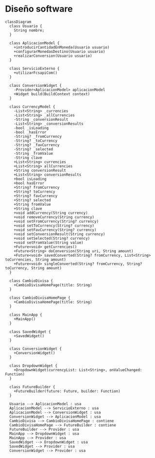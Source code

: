 # Diseño software

<!-- ## Notas para el desarrollo de este documento
En este fichero debeis documentar el diseño software de la práctica.

> :warning: El diseño en un elemento "vivo". No olvideis actualizarlo
> a medida que cambia durante la realización de la práctica.

> :warning: Recordad que el diseño debe separar _vista_ y
> _estado/modelo_.
	 

El lenguaje de modelado es UML y debeis usar Mermaid para incluir los
diagramas dentro de este documento. Por ejemplo:

-->

```mermaid
classDiagram
  class Usuario {
    String nombre;
  }

  class AplicacionModel {
    +introducirCantidadEnMoneda(Usuario usuario)
    +configurarMonedasDestino(Usuario usuario)
    +realizarConversion(Usuario usuario)
  }

  class ServicioExterno {
    +utilizarFcsapiCom()
  }

  class ConversionWidget {
    -Provider<AplicacionModel> aplicacionModel
    +Widget build(BuildContext context)
  }

  class CurrencyModel {
    -List<String> _currencies
    -List<String> _allCurrencies
    -String _conversionResult
    -List<String> _conversionResults
    -bool _isLoading
    -bool _hasError
    -String? _fromCurrency
    -String? _toCurrency
    -String? _favCurrency
    -String? _selected
    -String _fromValue
    -String clave
    +List<String> currencies
    +List<String> allCurrencies
    +String conversionResult
    +List<String> conversionResults
    +bool isLoading
    +bool hasError
    +String? fromCurrency
    +String? toCurrency
    +String? favCurrency
    +String? selected
    +String fromValue
    +String clave
    +void addCurrency(String currency)
    +void removeCurrency(String currency)
    +void setFromCurrency(String? currency)
    +void setToCurrency(String? currency)
    +void setFavCurrency(String? currency)
    +void setConversionResult(String currency)
    +void setSelected(String? currency)
    +void setFromValue(String value)
    +Future<void> getCurrencies()
    +Future<String> doConversion(String uri, String amount)
    +Future<void> savedConverted(String? fromCurrency, List<String> toCurrencies, String amount)
    +Future<void> singleConverted(String? fromCurrency, String? toCurrency, String amount)
  }

  class CambioDivisa {
    +CambioDivisaHomePage(title: String)
  }

  class CambioDivisaHomePage {
    +CambioDivisaHomePage(title: String)
  }

  class MainApp {
    +MainApp()
  }

  class SavedWidget {
    +SavedWidget()
  }

  class ConversionWidget {
    +ConversionWidget()
  }

  class DropdownWidget {
    +DropdownWidget(currencyList: List<String>, onValueChanged: Function)
  }
  
  class FutureBuilder {
    +FutureBuilder(future: Future, builder: Function)
  }

  Usuario --> AplicacionModel : usa
  AplicacionModel --> ServicioExterno : usa
  AplicacionModel --> ConversionWidget : usa
  ConversionWidget --> AplicacionModel : usa
  CambioDivisa --> CambioDivisaHomePage : contiene
  CambioDivisaHomePage --> FutureBuilder : contiene
  FutureBuilder --> Provider : usa
  MainApp --> DropdownWidget : usa
  MainApp --> Provider : usa
  SavedWidget --> DropdownWidget : usa
  SavedWidget --> Provider : usa
  ConversionWidget --> Provider : usa


